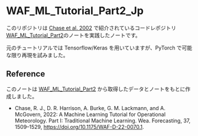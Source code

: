 # WAF_ML_Tutorial_Part2_Jp

このリポジトリは [Chase et al. 2002](https://doi.org/10.1175/WAF-D-22-0070.1) で紹介されているコードレポジトリ
[WAF_ML_Tutorial_Part2](https://github.com/ai2es/WAF_ML_Tutorial_Part2)のノートを実践したノートです。

元のチュートリアルでは Tensorflow/Keras を用いていますが、PyTorch で可能な限り再現を試みました。

## Reference

このノートは [WAF_ML_Tutorial_Part2](https://github.com/ai2es/WAF_ML_Tutorial_Part2) から取得したデータとノートをもとに作成しました。

- Chase, R. J., D. R. Harrison, A. Burke, G. M. Lackmann, and A. McGovern, 2022: A Machine Learning Tutorial for Operational Meteorology. Part I: Traditional Machine Learning.
  Wea. Forecasting, 37, 1509–1529, <https://doi.org/10.1175/WAF-D-22-0070.1>.
